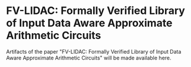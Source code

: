 # FV-LIDAC: Formally Verified Library of Input Data Aware Approximate Arithmetic Circuits

Artifacts of the paper "FV-LIDAC: Formally Verified Library of Input Data Aware Approximate Arithmetic Circuits" will be made available here. 

